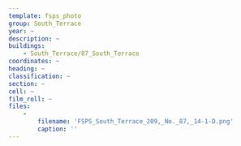 ```yaml
---
template: fsps_photo
group: South_Terrace
year: ~
description: ~
buildings:
    - South_Terrace/87_South_Terrace
coordinates: ~
heading: ~
classification: ~
section: ~
cell: ~
film_roll: ~
files:
    -
        filename: 'FSPS_South_Terrace_209,_No._87,_14-1-D.png'
        caption: ''
---
```

